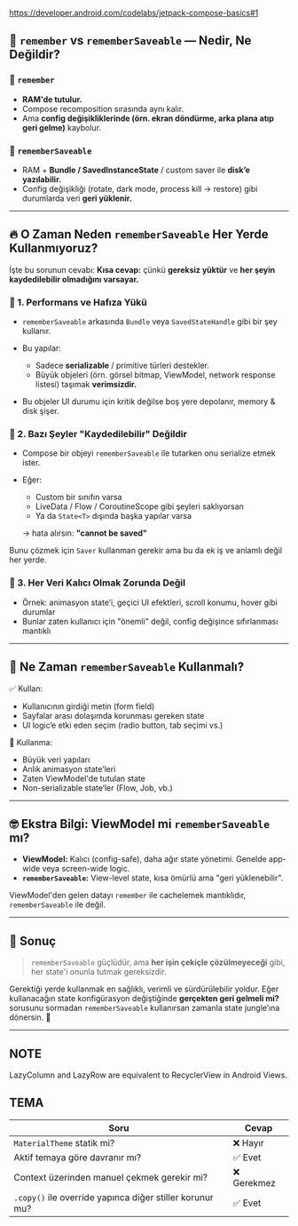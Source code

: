
https://developer.android.com/codelabs/jetpack-compose-basics#1


## 🔁 `remember` vs `rememberSaveable` — Nedir, Ne Değildir?

### 🧠 `remember`

* **RAM'de tutulur.**
* Compose recomposition sırasında aynı kalır.
* Ama **config değişikliklerinde (örn. ekran döndürme, arka plana atıp geri gelme)** kaybolur.

### 💾 `rememberSaveable`

* RAM + **Bundle / SavedInstanceState** / custom saver ile **disk’e yazılabilir.**
* Config değişikliği (rotate, dark mode, process kill → restore) gibi durumlarda veri **geri yüklenir.**

---

## 🔥 O Zaman Neden `rememberSaveable` Her Yerde Kullanmıyoruz?

İşte bu sorunun cevabı: **Kısa cevap:** çünkü **gereksiz yüktür** ve **her şeyin kaydedilebilir olmadığını varsayar.**

### 🧱 1. **Performans ve Hafıza Yükü**

* `rememberSaveable` arkasında `Bundle` veya `SavedStateHandle` gibi bir şey kullanır.
* Bu yapılar:

    * Sadece **serializable** / primitive türleri destekler.
    * Büyük objeleri (örn. görsel bitmap, ViewModel, network response listesi) taşımak **verimsizdir.**
* Bu objeler UI durumu için kritik değilse boş yere depolanır, memory & disk şişer.

### 🚫 2. **Bazı Şeyler "Kaydedilebilir" Değildir**

* Compose bir objeyi `rememberSaveable` ile tutarken onu serialize etmek ister.
* Eğer:

    * Custom bir sınıfın varsa
    * LiveData / Flow / CoroutineScope gibi şeyleri saklıyorsan
    * Ya da `State<T>` dışında başka yapılar varsa

  → hata alırsın: **"cannot be saved"**

Bunu çözmek için `Saver` kullanman gerekir ama bu da ek iş ve anlamlı değil her yerde.

### 🧘 3. **Her Veri Kalıcı Olmak Zorunda Değil**

* Örnek: animasyon state’i, geçici UI efektleri, scroll konumu, hover gibi durumlar
* Bunlar zaten kullanıcı için "önemli" değil, config değişince sıfırlanması mantıklı

---

## 🎯 Ne Zaman `rememberSaveable` Kullanmalı?

✅ Kullan:

* Kullanıcının girdiği metin (form field)
* Sayfalar arası dolaşımda korunması gereken state
* UI logic’e etki eden seçim (radio button, tab seçimi vs.)

🚫 Kullanma:

* Büyük veri yapıları
* Anlık animasyon state’leri
* Zaten ViewModel'de tutulan state
* Non-serializable state’ler (Flow, Job, vb.)

---

## 🤓 Ekstra Bilgi: ViewModel mi `rememberSaveable` mı?

* **ViewModel:** Kalıcı (config-safe), daha ağır state yönetimi. Genelde app-wide veya screen-wide logic.
* **`rememberSaveable`:** View-level state, kısa ömürlü ama "geri yüklenebilir".

ViewModel'den gelen datayı `remember` ile cachelemek mantıklıdır, `rememberSaveable` ile değil.

---

## 📌 Sonuç

> `rememberSaveable` güçlüdür, ama **her işin çekiçle çözülmeyeceği** gibi, her state'i onunla tutmak gereksizdir.

Gerektiği yerde kullanmak en sağlıklı, verimli ve sürdürülebilir yoldur. Eğer kullanacağın state konfigürasyon değiştiğinde **gerçekten geri gelmeli mi?** sorusunu sormadan `rememberSaveable` kullanırsan zamanla state jungle’ına dönersin. 🌴

----

## NOTE
LazyColumn and LazyRow are equivalent to RecyclerView in Android Views.

## TEMA 

| Soru                                                     | Cevap      |
| -------------------------------------------------------- | ---------- |
| `MaterialTheme` statik mi?                               | ❌ Hayır    |
| Aktif temaya göre davranır mı?                           | ✅ Evet     |
| Context üzerinden manuel çekmek gerekir mi?              | ❌ Gerekmez |
| `.copy()` ile override yapınca diğer stiller korunur mu? | ✅ Evet     |
